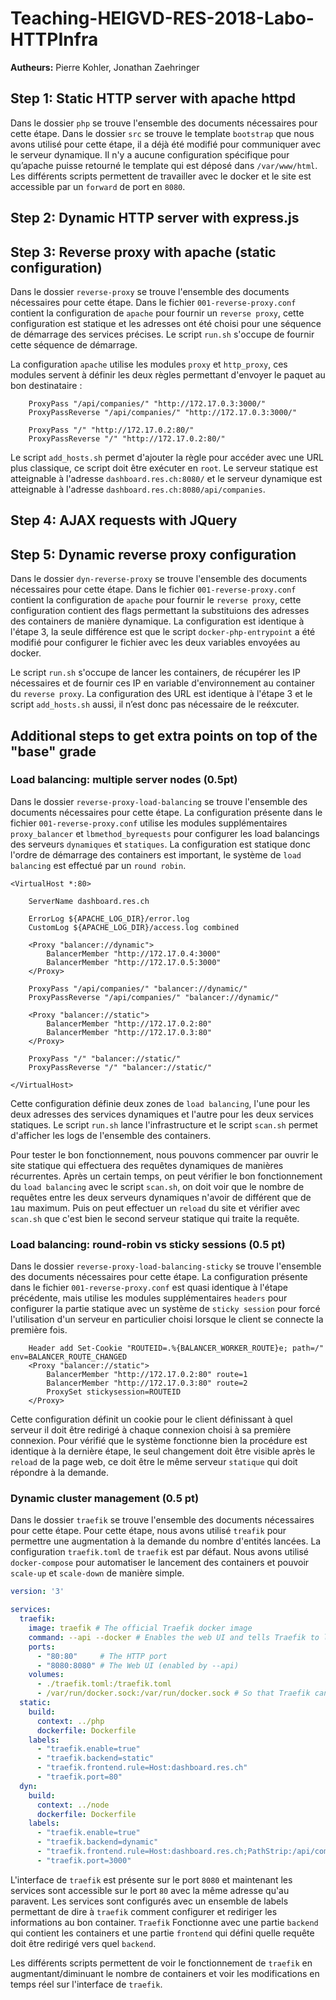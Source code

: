 # Teaching-HEIGVD-RES-2018-Labo-HTTPInfra

**Autheurs:** Pierre Kohler, Jonathan Zaehringer

## Step 1: Static HTTP server with apache httpd

Dans le dossier `php` se trouve l'ensemble des documents nécessaires pour cette étape.
Dans le dossier `src` se trouve le template `bootstrap` que nous avons utilisé pour cette étape, il a déjà été modifié pour communiquer avec le serveur dynamique.
Il n'y a aucune configuration spécifique pour qu’apache puisse retourné le template qui est déposé dans `/var/www/html`.
Les différents scripts permettent de travailler avec le docker et le site est accessible par un `forward` de port en `8080`.

## Step 2: Dynamic HTTP server with express.js

## Step 3: Reverse proxy with apache (static configuration)

Dans le dossier `reverse-proxy` se trouve l'ensemble des documents nécessaires pour cette étape.
Dans le fichier `001-reverse-proxy.conf` contient la configuration de `apache` pour fournir un `reverse proxy`, cette configuration est statique et les adresses ont été choisi pour une séquence de démarrage des services précises.
Le script `run.sh` s'occupe de fournir cette séquence de démarrage.

La configuration `apache` utilise les modules `proxy` et `http_proxy`, ces modules servent à définir les deux règles permettant d'envoyer le paquet au bon destinataire :

```apache-conf
    ProxyPass "/api/companies/" "http://172.17.0.3:3000/"
    ProxyPassReverse "/api/companies/" "http://172.17.0.3:3000/"

    ProxyPass "/" "http://172.17.0.2:80/"
    ProxyPassReverse "/" "http://172.17.0.2:80/"
```

Le script `add_hosts.sh` permet d'ajouter la règle pour accéder avec une URL plus classique, ce script doit être exécuter en `root`.
Le serveur statique est atteignable à l'adresse `dashboard.res.ch:8080/` et le serveur dynamique est atteignable à l'adresse `dashboard.res.ch:8080/api/companies`.

## Step 4: AJAX requests with JQuery

## Step 5: Dynamic reverse proxy configuration

Dans le dossier `dyn-reverse-proxy` se trouve l'ensemble des documents nécessaires pour cette étape.
Dans le fichier `001-reverse-proxy.conf` contient la configuration de `apache` pour fournir le `reverse proxy`, cette configuration contient des flags permettant la substituions des adresses des containers de manière dynamique.
La configuration est identique à l'étape 3, la seule différence est que le script `docker-php-entrypoint` a été modifié pour configurer le fichier avec les deux variables envoyées au docker.

Le script `run.sh` s'occupe de lancer les containers, de récupérer les IP nécessaires et de fournir ces IP en variable d'environnement au container du `reverse proxy`.
La configuration des URL est identique à l'étape 3 et le script `add_hosts.sh` aussi, il n’est donc pas nécessaire de le reéxcuter.

## Additional steps to get extra points on top of the "base" grade

### Load balancing: multiple server nodes (0.5pt)

Dans le dossier `reverse-proxy-load-balancing` se trouve l'ensemble des documents nécessaires pour cette étape.
La configuration présente dans le fichier `001-reverse-proxy.conf` utilise les modules supplémentaires `proxy_balancer` et `lbmethod_byrequests` pour configurer les load balancings des serveurs `dynamiques` et `statiques`.
La configuration est statique donc l'ordre de démarrage des containers est important, le système de `load balancing` est effectué par un `round robin`.

```apache-conf
<VirtualHost *:80>

    ServerName dashboard.res.ch

    ErrorLog ${APACHE_LOG_DIR}/error.log
    CustomLog ${APACHE_LOG_DIR}/access.log combined

    <Proxy "balancer://dynamic">
        BalancerMember "http://172.17.0.4:3000"
        BalancerMember "http://172.17.0.5:3000"
    </Proxy>
    
    ProxyPass "/api/companies/" "balancer://dynamic/"
    ProxyPassReverse "/api/companies/" "balancer://dynamic/"

    <Proxy "balancer://static">
        BalancerMember "http://172.17.0.2:80"
        BalancerMember "http://172.17.0.3:80"
    </Proxy>

    ProxyPass "/" "balancer://static/"
    ProxyPassReverse "/" "balancer://static/"

</VirtualHost>
```

Cette configuration définie deux zones de `load balancing`, l'une pour les deux adresses des services dynamiques et l'autre pour les deux services statiques.
Le script `run.sh` lance l'infrastructure et le script `scan.sh` permet d'afficher les logs de l'ensemble des containers.

Pour tester le bon fonctionnement, nous pouvons commencer par ouvrir le site statique qui effectuera des requêtes dynamiques de manières récurrentes.
Après un certain temps, on peut vérifier le bon fonctionnement du `load balancing` avec le script `scan.sh`, on doit voir que le nombre de requêtes entre les deux serveurs dynamiques n'avoir de différent que de `1`au maximum.
Puis on peut effectuer un `reload` du site et vérifier avec `scan.sh` que c'est bien le second serveur statique qui traite la requête.

### Load balancing: round-robin vs sticky sessions (0.5 pt)

Dans le dossier `reverse-proxy-load-balancing-sticky` se trouve l'ensemble des documents nécessaires pour cette étape.
La configuration présente dans le fichier `001-reverse-proxy.conf` est quasi identique à l'étape précédente, mais utilise les modules supplémentaires `headers` pour configurer la partie statique avec un système de `sticky session` pour forcé l'utilisation d'un serveur en particulier choisi lorsque le client se connecte la première fois.

```apache-conf
    Header add Set-Cookie "ROUTEID=.%{BALANCER_WORKER_ROUTE}e; path=/" env=BALANCER_ROUTE_CHANGED
    <Proxy "balancer://static">
        BalancerMember "http://172.17.0.2:80" route=1
        BalancerMember "http://172.17.0.3:80" route=2
        ProxySet stickysession=ROUTEID        
    </Proxy>
```

Cette configuration définit un cookie pour le client définissant à quel serveur il doit être redirigé à chaque connexion choisi à sa première connexion.
Pour vérifié que le système fonctionne bien la procédure est identique à la dernière étape, le seul changement doit être visible après le `reload` de la page web, ce doit être le même serveur `statique` qui doit répondre à la demande.

### Dynamic cluster management (0.5 pt)

Dans le dossier `traefik` se trouve l'ensemble des documents nécessaires pour cette étape.
Pour cette étape, nous avons utilisé `treafik` pour permettre une augmentation à la demande du nombre d'entités lancées.
La configuration `traefik.toml` de `traefik` est par défaut.
Nous avons utilisé `docker-compose` pour automatiser le lancement des containers et pouvoir `scale-up` et `scale-down` de manière simple.

```yaml
version: '3'

services:
  traefik:
    image: traefik # The official Traefik docker image
    command: --api --docker # Enables the web UI and tells Traefik to listen to docker
    ports:
      - "80:80"     # The HTTP port
      - "8080:8080" # The Web UI (enabled by --api)
    volumes:
      - ./traefik.toml:/traefik.toml
      - /var/run/docker.sock:/var/run/docker.sock # So that Traefik can listen to the Docker events
  static:
    build:
      context: ../php
      dockerfile: Dockerfile
    labels:
      - "traefik.enable=true"
      - "traefik.backend=static"
      - "traefik.frontend.rule=Host:dashboard.res.ch"
      - "traefik.port=80"
  dyn:
    build:
      context: ../node
      dockerfile: Dockerfile
    labels:
      - "traefik.enable=true"
      - "traefik.backend=dynamic"
      - "traefik.frontend.rule=Host:dashboard.res.ch;PathStrip:/api/companies"
      - "traefik.port=3000"
```

L'interface de `traefik` est présente sur le port `8080` et maintenant les services sont accessible sur le port `80` avec la même adresse qu'au paravent.
Les services sont configurés avec un ensemble de labels permettant de dire à `traefik` comment configurer et rediriger les informations au bon container.
`Traefik` Fonctionne avec une partie `backend` qui contient les containers et une partie `frontend` qui défini quelle requête doit être redirigé vers quel `backend`.

Les différents scripts permettent de voir le fonctionnement de `traefik` en augmentant/diminuant le nombre de containers et voir les modifications en temps réel sur l'interface de `traefik`.
